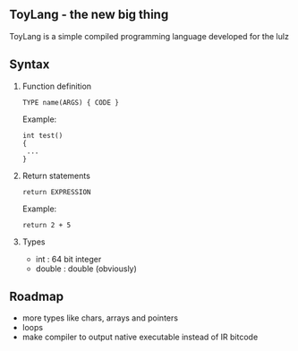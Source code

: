 ## ToyLang - the new big thing ##

ToyLang is a simple compiled programming language developed for the lulz

## Syntax ##

1. Function definition
   ```
   TYPE name(ARGS) { CODE }
   ```
   Example:
   ```
   int test()
   {
    ...
   }
   ```

2. Return statements
    ```
    return EXPRESSION
    ```
    Example:
    ```
    return 2 + 5
    ```
3. Types
    - int : 64 bit integer
    - double : double (obviously)


## Roadmap ##
- more types like chars, arrays and pointers
- loops
- make compiler to output native executable instead of IR bitcode
